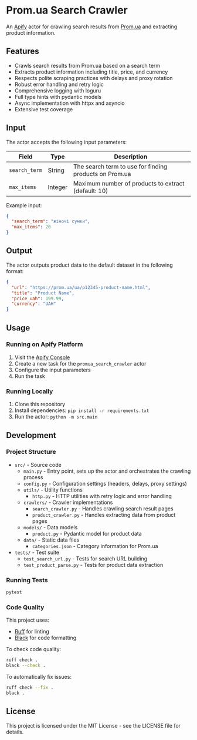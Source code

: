 # Prom.ua Search Crawler

An [Apify](https://apify.com) actor for crawling search results from [Prom.ua](https://prom.ua) and extracting product information.

## Features

- Crawls search results from Prom.ua based on a search term
- Extracts product information including title, price, and currency
- Respects polite scraping practices with delays and proxy rotation
- Robust error handling and retry logic
- Comprehensive logging with loguru
- Full type hints with pydantic models
- Async implementation with httpx and asyncio
- Extensive test coverage

## Input

The actor accepts the following input parameters:

| Field | Type | Description |
|-------|------|-------------|
| `search_term` | String | The search term to use for finding products on Prom.ua |
| `max_items` | Integer | Maximum number of products to extract (default: 10) |

Example input:

```json
{
  "search_term": "жіночі сумки",
  "max_items": 20
}
```

## Output

The actor outputs product data to the default dataset in the following format:

```json
{
  "url": "https://prom.ua/ua/p12345-product-name.html",
  "title": "Product Name",
  "price_uah": 199.99,
  "currency": "UAH"
}
```

## Usage

### Running on Apify Platform

1. Visit the [Apify Console](https://console.apify.com)
2. Create a new task for the `promua_search_crawler` actor
3. Configure the input parameters
4. Run the task

### Running Locally

1. Clone this repository
2. Install dependencies: `pip install -r requirements.txt`
3. Run the actor: `python -m src.main`

## Development

### Project Structure

- `src/` - Source code
  - `main.py` - Entry point, sets up the actor and orchestrates the crawling process
  - `config.py` - Configuration settings (headers, delays, proxy settings)
  - `utils/` - Utility functions
    - `http.py` - HTTP utilities with retry logic and error handling
  - `crawlers/` - Crawler implementations
    - `search_crawler.py` - Handles crawling search result pages
    - `product_crawler.py` - Handles extracting data from product pages
  - `models/` - Data models
    - `product.py` - Pydantic model for product data
  - `data/` - Static data files
    - `categories.json` - Category information for Prom.ua
- `tests/` - Test suite
  - `test_search_url.py` - Tests for search URL building
  - `test_product_parse.py` - Tests for product data extraction

### Running Tests

```bash
pytest
```

### Code Quality

This project uses:
- [Ruff](https://github.com/charliermarsh/ruff) for linting
- [Black](https://github.com/psf/black) for code formatting

To check code quality:

```bash
ruff check .
black --check .
```

To automatically fix issues:

```bash
ruff check --fix .
black .
```

## License

This project is licensed under the MIT License - see the LICENSE file for details.
